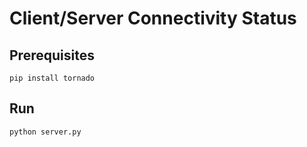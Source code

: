 # Client/Server Connectivity Status

## Prerequisites

```shell
pip install tornado
```

## Run

```shell
python server.py
```
